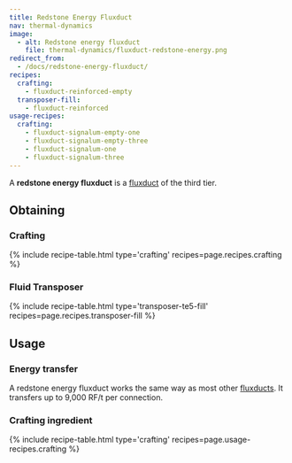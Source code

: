 ```yaml
---
title: Redstone Energy Fluxduct
nav: thermal-dynamics
image:
  - alt: Redstone energy fluxduct
    file: thermal-dynamics/fluxduct-redstone-energy.png
redirect_from:
  - /docs/redstone-energy-fluxduct/
recipes:
  crafting:
    - fluxduct-reinforced-empty
  transposer-fill:
    - fluxduct-reinforced
usage-recipes:
  crafting:
    - fluxduct-signalum-empty-one
    - fluxduct-signalum-empty-three
    - fluxduct-signalum-one
    - fluxduct-signalum-three
---
```


A **redstone energy fluxduct** is a [fluxduct](/docs/thermal-dynamics/fluxducts/) of the third
tier.


Obtaining
---------

### Crafting
{% include recipe-table.html type='crafting' recipes=page.recipes.crafting %}

### Fluid Transposer
{% include recipe-table.html type='transposer-te5-fill' recipes=page.recipes.transposer-fill %}


Usage
-----

### Energy transfer
A redstone energy fluxduct works the same way as most other
[fluxducts](/docs/thermal-dynamics/fluxducts/). It transfers up to 9,000 RF/t per connection.

### Crafting ingredient
{% include recipe-table.html type='crafting' recipes=page.usage-recipes.crafting %}

